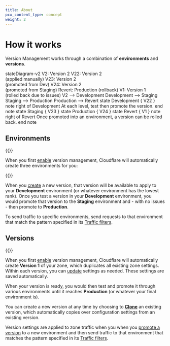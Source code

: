 ```yaml
---
title: About
pcx_content_type: concept
weight: 2
---
```


# How it works

Version Management works through a combination of **environments** and **versions**.

<div class="mermaid">
stateDiagram-v2
    V2: Version 2
    V22: Version 2 <br/>(applied manually)
    V23: Version 2 <br/>(promoted from Dev)
    V24: Version 2 <br/>(promoted from Staging)
    Revert: Production (rollback)
    V1: Version 1 <br/>(rolled back due to issues)
    V2 --> Development
    Development --> Staging
    Staging --> Production
    Production --> Revert
    state Development {
        V22
    }
    note right of Development
            At each level, test then promote the version.
        end note
    state Staging {
        V23
    }
    state Production {
        V24
    }
    state Revert {
        V1
    }
    note right of Revert
            Once promoted into an environment, a version can be rolled back.
        end note
</div>

## Environments

{{<render file="_environment-definition.md">}}
<br/>

When you first [enable](/version-management/how-to/enable/) version management, Cloudflare will automatically create three environments for you: 

{{<render file="_environment-defaults.md">}}

When you [create](/version-management/how-to/versions/#create-version) a new version, that version will be available to apply to your **Development** environment (or whatever environment has the lowest rank). Once you test a version in your **Development** environment, you would promote that version to the **Staging** environment and - with no issues - then promote to **Production**.

To send traffic to specific environments, send requests to that environment that match the pattern specified in its [Traffic filters](/version-management/reference/traffic-filters/).

## Versions

{{<render file="_version-definition.md">}}
<br/>

When you first [enable](/version-management/how-to/enable/) version management, Cloudflare will automatically create **Version 1** of your zone, which duplicates all existing zone settings. Within each version, you can [update](/version-management/how-to/versions/#change-settings-in-a-version) settings as needed. These settings are saved automatically.

When your version is ready, you would then test and promote it through various environments until it reaches **Production** (or whatever your final environment is).

You can create a new version at any time by choosing to [**Clone**](/version-management/how-to/versions/#create-version) an existing version, which automatically copies over configuration settings from an existing version.

Version settings are applied to zone traffic when you when you [promote a version](/version-management/how-to/environments/#promote-a-version) to a new environment and then send traffic to that environment that matches the pattern specified in its [Traffic filters](/version-management/reference/traffic-filters/).